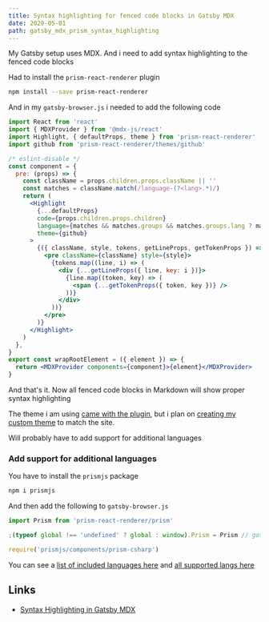 ```yaml
---
title: Syntax highlighting for fenced code blocks in Gatsby MDX
date: 2020-05-01
path: gatsby_mdx_prism_syntax_highlighting
---
```


My Gatsby setup uses MDX. And i need to add syntax highlighting to the fenced code blocks

Had to install the `prism-react-renderer` plugin

```bash
npm install --save prism-react-renderer
```

And in my `gatsby-browser.js` i needed to add the following code

```jsx
import React from 'react'
import { MDXProvider } from '@mdx-js/react'
import Highlight, { defaultProps, theme } from 'prism-react-renderer'
import github from 'prism-react-renderer/themes/github'

/* eslint-disable */
const component = {
  pre: (props) => {
    const className = props.children.props.className || ''
    const matches = className.match(/language-(?<lang>.*)/)
    return (
      <Highlight
        {...defaultProps}
        code={props.children.props.children}
        language={matches && matches.groups && matches.groups.lang ? matches.groups.lang : ''}
        theme={github}
      >
        {({ className, style, tokens, getLineProps, getTokenProps }) => (
          <pre className={className} style={style}>
            {tokens.map((line, i) => (
              <div {...getLineProps({ line, key: i })}>
                {line.map((token, key) => (
                  <span {...getTokenProps({ token, key })} />
                ))}
              </div>
            ))}
          </pre>
        )}
      </Highlight>
    )
  },
}
export const wrapRootElement = ({ element }) => {
  return <MDXProvider components={component}>{element}</MDXProvider>
}
```

And that's it. Now all fenced code blocks in Markdown will show proper syntax highlighting

The theme i am using [came with the plugin](https://github.com/FormidableLabs/prism-react-renderer/tree/master/src/themes), but i plan on [creating my custom theme](https://github.com/FormidableLabs/prism-react-renderer#theming) to match the site.

Will probably have to add support for additional languages

### Add support for additional languages

You have to install the `prismjs` package

```bash
npm i prismjs
```

And then add the following to `gatsby-browser.js`

```jsx
import Prism from 'prism-react-renderer/prism'

;(typeof global !== 'undefined' ? global : window).Prism = Prism // gotta do this one otherwise it'll say Prism is not defined

require('prismjs/components/prism-csharp')
```

You can see a [list of included languages here](https://github.com/FormidableLabs/prism-react-renderer/blob/master/src/vendor/prism/includeLangs.js) and [all supported langs here](https://github.com/PrismJS/prism/tree/master/components)

## Links

- [Syntax Highlighting in Gatsby MDX](https://malikgabroun.com/syntax-highlighting-in-gatsby-mdx)
